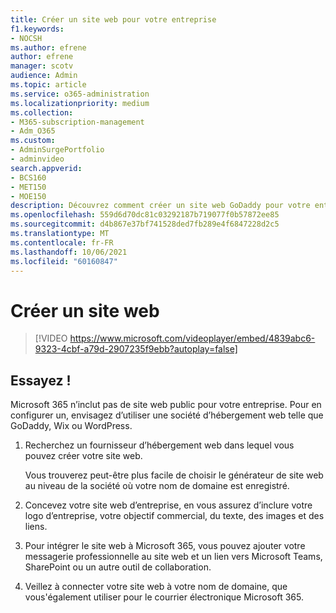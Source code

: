 ```yaml
---
title: Créer un site web pour votre entreprise
f1.keywords:
- NOCSH
ms.author: efrene
author: efrene
manager: scotv
audience: Admin
ms.topic: article
ms.service: o365-administration
ms.localizationpriority: medium
ms.collection:
- M365-subscription-management
- Adm_O365
ms.custom:
- AdminSurgePortfolio
- adminvideo
search.appverid:
- BCS160
- MET150
- MOE150
description: Découvrez comment créer un site web GoDaddy pour votre entreprise.
ms.openlocfilehash: 559d6d70dc81c03292187b719077f0b57872ee85
ms.sourcegitcommit: d4b867e37bf741528ded7fb289e4f6847228d2c5
ms.translationtype: MT
ms.contentlocale: fr-FR
ms.lasthandoff: 10/06/2021
ms.locfileid: "60160847"
---
```

# <a name="create-a-website"></a>Créer un site web

> [!VIDEO https://www.microsoft.com/videoplayer/embed/4839abc6-9323-4cbf-a79d-2907235f9ebb?autoplay=false]

## <a name="try-it"></a>Essayez !

Microsoft 365 n’inclut pas de site web public pour votre entreprise. Pour en configurer un, envisagez d’utiliser une société d’hébergement web telle que GoDaddy, Wix ou WordPress.

1. Recherchez un fournisseur d’hébergement web dans lequel vous pouvez créer votre site web.

     Vous trouverez peut-être plus facile de choisir le générateur de site web au niveau de la société où votre nom de domaine est enregistré.
1. Concevez votre site web d’entreprise, en vous assurez d’inclure votre logo d’entreprise, votre objectif commercial, du texte, des images et des liens.
1. Pour intégrer le site web à Microsoft 365, vous pouvez ajouter votre messagerie professionnelle au site web et un lien vers Microsoft Teams, SharePoint ou un autre outil de collaboration.
1. Veillez à connecter votre site web à votre nom de domaine, que vous&#39;également utiliser pour le courrier électronique Microsoft 365.